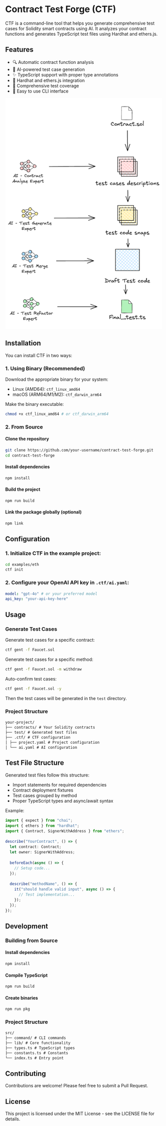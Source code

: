 # Contract Test Forge (CTF)

CTF is a command-line tool that helps you generate comprehensive test cases for Solidity smart contracts using AI. It analyzes your contract functions and generates TypeScript test files using Hardhat and ethers.js.

## Features

- 🔍 Automatic contract function analysis
- 🤖 AI-powered test case generation
- ✨ TypeScript support with proper type annotations
- 🧪 Hardhat and ethers.js integration
- 📝 Comprehensive test coverage
- 🚀 Easy to use CLI interface

<img src="./medie/flow.png" alt="CTF workflow" width="500">

## Installation

You can install CTF in two ways:

### 1. Using Binary (Recommended)

Download the appropriate binary for your system:

- Linux (AMD64): `ctf_linux_amd64`
- macOS (ARM64/M1/M2): `ctf_darwin_arm64`

Make the binary executable:

```bash
chmod +x ctf_linux_amd64 # or ctf_darwin_arm64
```

### 2. From Source

#### Clone the repository

```bash
git clone https://github.com/your-username/contract-test-forge.git
cd contract-test-forge
```

#### Install dependencies

```bash
npm install
```

#### Build the project

```bash
npm run build
```

#### Link the package globally (optional)

```bash
npm link
```

## Configuration

### 1. Initialize CTF in the example project:

```bash
cd examples/eth
ctf init
```

### 2. Configure your OpenAI API key in `.ctf/ai.yaml`:

```yaml
model: "gpt-4o" # or your preferred model
api_key: "your-api-key-here"
```

## Usage

### Generate Test Cases

Generate test cases for a specific contract:

```bash
ctf gent -f Faucet.sol
```

Generate test cases for a specific method:

```bash
ctf gent -f Faucet.sol -m withdraw 
```

Auto-confirm test cases:

```bash
ctf gent -f Faucet.sol -y
```

Then the test cases will be generated in the `test` directory.

### Project Structure

```
your-project/
├── contracts/ # Your Solidity contracts
├── test/ # Generated test files
├── .ctf/ # CTF configuration
│ ├── project.yaml # Project configuration
│ └── ai.yaml # AI configuration
```

## Test File Structure

Generated test files follow this structure:

- Import statements for required dependencies
- Contract deployment fixtures
- Test cases grouped by method
- Proper TypeScript types and async/await syntax

Example:

```typescript
import { expect } from "chai";
import { ethers } from "hardhat";
import { Contract, SignerWithAddress } from "ethers";

describe("YourContract", () => {
  let contract: Contract;
  let owner: SignerWithAddress;

  beforeEach(async () => {
    // Setup code...
  });

  describe("methodName", () => {
    it("should handle valid input", async () => {
      // Test implementation...
    });
  });
});
```

## Development

### Building from Source

#### Install dependencies

```bash
npm install
```

#### Compile TypeScript

```bash
npm run build
```

#### Create binaries

```bash
npm run pkg
```

### Project Structure

```
src/
├── command/ # CLI commands
├── lib/ # Core functionality
├── types.ts # TypeScript types
├── constants.ts # Constants
└── index.ts # Entry point
```

## Contributing

Contributions are welcome! Please feel free to submit a Pull Request.

## License

This project is licensed under the MIT License - see the LICENSE file for details.
